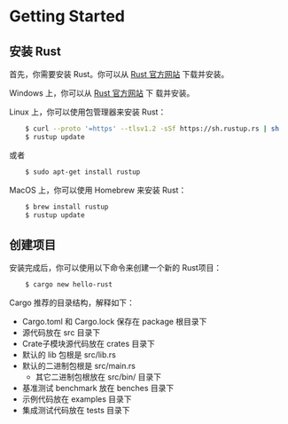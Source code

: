 # Getting Started

## 安装 Rust

首先，你需要安装 Rust。你可以从 [Rust 官方网站](https://www.rust-lang.org/) 下载并安装。

Windows 上，你可以从 [Rust 官方网站](https://www.rust-lang.org/) 下 载并安装。

Linux 上，你可以使用包管理器来安装 Rust：

```bash
    $ curl --proto '=https' --tlsv1.2 -sSf https://sh.rustup.rs | sh
    $ rustup update
```

或者

```bash
    $ sudo apt-get install rustup
```

MacOS 上，你可以使用 Homebrew 来安装 Rust：
```bash
    $ brew install rustup
    $ rustup update
```

## 创建项目

安装完成后，你可以使用以下命令来创建一个新的 Rust项目：

```bash
    $ cargo new hello-rust
```


Cargo 推荐的目录结构，解释如下：
* Cargo.toml 和 Cargo.lock 保存在 package 根目录下
* 源代码放在 src 目录下
* Crate子模块源代码放在 crates 目录下
* 默认的 lib 包根是 src/lib.rs
* 默认的二进制包根是 src/main.rs
    * 其它二进制包根放在 src/bin/ 目录下
* 基准测试 benchmark 放在 benches 目录下
* 示例代码放在 examples 目录下
* 集成测试代码放在 tests 目录下